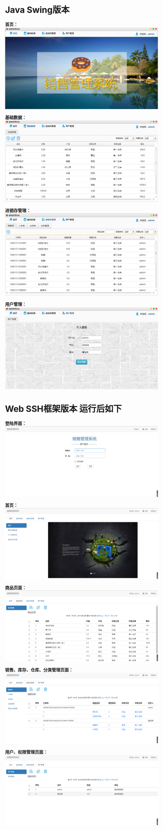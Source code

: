 # Java Swing版本

**首页：**
![avatar](img/swing/show1.png)

**基础数据：**
![avatar](img/swing/show2.png)

**进销存管理：**
![avatar](img/swing/show3.png)

**用户管理：**
![avatar](img/swing/show4.png)


# Web SSH框架版本 运行后如下

**登陆界面：**
![avatar](img/web/show1.png)

**首页：**
![avatar](img/web/show2.png)

**商品页面：**
![avatar](img/web/show3.png)

**销售、库存、仓库、分类管理页面：**
![avatar](img/web/show4.png)

**用户、权限管理页面：**
![avatar](img/web/show5.png)